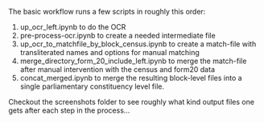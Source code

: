 The basic workflow runs a few scripts in roughly this order:
1. up_ocr_left.ipynb to do the OCR
2. pre-process-ocr.ipynb to create a needed intermediate file
3. up_ocr_to_matchfile_by_block_census.ipynb to create a match-file with transliterated names and options for manual matching
4. merge_directory_form_20_include_left.ipynb to merge the match-file after manual intervention with the census and form20 data
5. concat_merged.ipynb to merge the resulting block-level files into a single parliamentary constituency level file.

Checkout the screenshots folder to see roughly what kind output files one gets after each step in the process...
